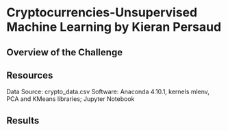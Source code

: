 # Cryptocurrencies-Unsupervised Machine Learning by Kieran Persaud

## Overview of the Challenge

## Resources
Data Source: crypto_data.csv
Software: Anaconda 4.10.1, kernels mlenv, PCA and KMeans libraries; Jupyter Notebook

## Results
